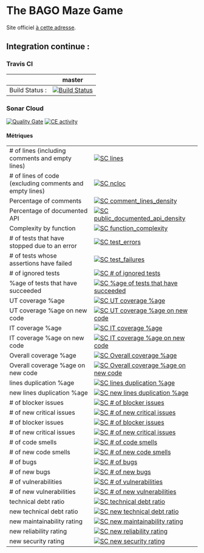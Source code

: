 # The BAGO Maze Game

Site officiel [à cette adresse](https://unice-grp-bago.github.io/BAGOmaze/).


## Integration continue :

### Travis CI

| |  **master** |
|--- | --- |
|Build Status :|[![Build Status](https://travis-ci.org/unice-grp-BAGO/BAGOmaze.svg?branch=master)](https://travis-ci.org/unice-grp-BAGO/BAGOmaze)|

### Sonar Cloud


[![Quality Gate](https://sonarcloud.io/api/badges/gate?key=unice-grp-bago.BAGOmaze)](https://sonarcloud.io/dashboard/index/unice-grp-bago.BAGOmaze)
[![CE activity](https://sonarcloud.io/api/badges/ce_activity?key=unice-grp-bago.BAGOmaze)](https://sonarcloud.io/dashboard/index/key=unice-grp-bago.BAGOmaze)


#### Métriques

| | |
|--- | --- |
|# of lines (including comments and empty lines)|[![SC lines](https://sonarcloud.io/api/badges/measure?key=unice-grp-bago.BAGOmaze&metric=lines)](https://sonarcloud.io/dashboard/index/unice-grp-bago.BAGOmaze)|
|# of lines of code (excluding comments and empty lines)|[![SC ncloc](https://sonarcloud.io/api/badges/measure?key=unice-grp-bago.BAGOmaze&metric=ncloc)](https://sonarcloud.io/dashboard/index/unice-grp-bago.BAGOmaze)|
|Percentage of comments|[![SC comment_lines_density](https://sonarcloud.io/api/badges/measure?key=unice-grp-bago.BAGOmaze&metric=comment_lines_density)](https://sonarcloud.io/dashboard/index/unice-grp-bago.BAGOmaze)|
|Percentage of documented API|[![SC public_documented_api_density](https://sonarcloud.io/api/badges/measure?key=unice-grp-bago.BAGOmaze&metric=public_documented_api_density)](https://sonarcloud.io/dashboard/index/unice-grp-bago.BAGOmaze)|
|Complexity by function|[![SC function_complexity](https://sonarcloud.io/api/badges/measure?key=unice-grp-bago.BAGOmaze&metric=function_complexity)](https://sonarcloud.io/dashboard/index/unice-grp-bago.BAGOmaze)|
|# of tests that have stopped due to an error|[![SC test_errors](https://sonarcloud.io/api/badges/measure?key=unice-grp-bago.BAGOmaze&metric=test_errors)](https://sonarcloud.io/dashboard/index/unice-grp-bago.BAGOmaze)|
|# of tests whose assertions have failed|[![SC test_failures](https://sonarcloud.io/api/badges/measure?key=unice-grp-bago.BAGOmaze&metric=test_failures)](https://sonarcloud.io/dashboard/index/unice-grp-bago.BAGOmaze)|
|# of ignored tests|[![SC # of ignored tests](https://sonarcloud.io/api/badges/measure?key=unice-grp-bago.BAGOmaze&metric=skipped_tests)](https://sonarcloud.io/dashboard/index/unice-grp-bago.BAGOmaze)|
|%age of tests that have succeeded|[![SC %age of tests that have succeeded](https://sonarcloud.io/api/badges/measure?key=unice-grp-bago.BAGOmaze&metric=test_success_density)](https://sonarcloud.io/dashboard/index/unice-grp-bago.BAGOmaze)|
|UT coverage %age|[![SC UT coverage %age](https://sonarcloud.io/api/badges/measure?key=unice-grp-bago.BAGOmaze&metric=coverage)](https://sonarcloud.io/dashboard/index/unice-grp-bago.BAGOmaze)|
|UT coverage %age on new code|[![SC UT coverage %age on new code](https://sonarcloud.io/api/badges/measure?key=unice-grp-bago.BAGOmaze&metric=new_coverage)](https://sonarcloud.io/dashboard/index/unice-grp-bago.BAGOmaze)|
|IT coverage %age|[![SC IT coverage %age](https://sonarcloud.io/api/badges/measure?key=unice-grp-bago.BAGOmaze&metric=it_coverage)](https://sonarcloud.io/dashboard/index/unice-grp-bago.BAGOmaze)|
|IT coverage %age on new code|[![SC IT coverage %age on new code](https://sonarcloud.io/api/badges/measure?key=unice-grp-bago.BAGOmaze&metric=new_it_coverage)](https://sonarcloud.io/dashboard/index/unice-grp-bago.BAGOmaze)|
|Overall coverage %age|[![SC Overall coverage %age](https://sonarcloud.io/api/badges/measure?key=unice-grp-bago.BAGOmaze&metric=overall_coverage)](https://sonarcloud.io/dashboard/index/unice-grp-bago.BAGOmaze)|
|Overall coverage %age on new code|[![SC Overall coverage %age on new code](https://sonarcloud.io/api/badges/measure?key=unice-grp-bago.BAGOmaze&metric=new_overall_coverage)](https://sonarcloud.io/dashboard/index/unice-grp-bago.BAGOmaze)|
|lines duplication %age|[![SC lines duplication %age](https://sonarcloud.io/api/badges/measure?key=unice-grp-bago.BAGOmaze&metric=duplicated_lines_density)](https://sonarcloud.io/dashboard/index/unice-grp-bago.BAGOmaze)|
|new lines duplication %age|[![SC new lines duplication %age](https://sonarcloud.io/api/badges/measure?key=unice-grp-bago.BAGOmaze&metric=new_duplicated_lines_density)](https://sonarcloud.io/dashboard/index/unice-grp-bago.BAGOmaze)|
|# of blocker issues|[![SC # of blocker issues](https://sonarcloud.io/api/badges/measure?key=unice-grp-bago.BAGOmaze&metric=blocker_violations)](https://sonarcloud.io/dashboard/index/unice-grp-bago.BAGOmaze)|
|# of new critical issues|[![SC # of new critical issues](https://sonarcloud.io/api/badges/measure?key=unice-grp-bago.BAGOmaze&metric=critical_violations)](https://sonarcloud.io/dashboard/index/unice-grp-bago.BAGOmaze)|
|# of blocker issues|[![SC # of blocker issues](https://sonarcloud.io/api/badges/measure?key=unice-grp-bago.BAGOmaze&metric=new_blocker_violations)](https://sonarcloud.io/dashboard/index/unice-grp-bago.BAGOmaze)|
|# of new critical issues|[![SC # of new critical issues](https://sonarcloud.io/api/badges/measure?key=unice-grp-bago.BAGOmaze&metric=new_critical_violations)](https://sonarcloud.io/dashboard/index/unice-grp-bago.BAGOmaze)|
|# of code smells|[![SC # of code smells](https://sonarcloud.io/api/badges/measure?key=unice-grp-bago.BAGOmaze&metric=code_smells)](https://sonarcloud.io/dashboard/index/unice-grp-bago.BAGOmaze)|
|# of new code smells|[![SC # of new code smells](https://sonarcloud.io/api/badges/measure?key=unice-grp-bago.BAGOmaze&metric=new_code_smells)](https://sonarcloud.io/dashboard/index/unice-grp-bago.BAGOmaze)|
|# of bugs|[![SC # of bugs](https://sonarcloud.io/api/badges/measure?key=unice-grp-bago.BAGOmaze&metric=bugs)](https://sonarcloud.io/dashboard/index/unice-grp-bago.BAGOmaze)|
|# of new bugs|[![SC # of new bugs](https://sonarcloud.io/api/badges/measure?key=unice-grp-bago.BAGOmaze&metric=new_bugs)](https://sonarcloud.io/dashboard/index/unice-grp-bago.BAGOmaze)|
|# of vulnerabilities|[![SC # of vulnerabilities](https://sonarcloud.io/api/badges/measure?key=unice-grp-bago.BAGOmaze&metric=vulnerabilities)](https://sonarcloud.io/dashboard/index/unice-grp-bago.BAGOmaze)|
|# of new vulnerabilities|[![SC # of new vulnerabilities](https://sonarcloud.io/api/badges/measure?key=unice-grp-bago.BAGOmaze&metric=new_vulnerabilities)](https://sonarcloud.io/dashboard/index/unice-grp-bago.BAGOmaze)|
|technical debt ratio|[![SC technical debt ratio](https://sonarcloud.io/api/badges/measure?key=unice-grp-bago.BAGOmaze&metric=sqale_debt_ratio)](https://sonarcloud.io/dashboard/index/unice-grp-bago.BAGOmaze)|
|new technical debt ratio|[![SC new technical debt ratio](https://sonarcloud.io/api/badges/measure?key=unice-grp-bago.BAGOmaze&metric=new_sqale_debt_ratio)](https://sonarcloud.io/dashboard/index/unice-grp-bago.BAGOmaze)|
|new maintainability rating|[![SC new maintainability rating](https://sonarcloud.io/api/badges/measure?key=unice-grp-bago.BAGOmaze&metric=new_maintainability_rating)](https://sonarcloud.io/dashboard/index/unice-grp-bago.BAGOmaze)|
|new reliability rating|[![SC new reliability rating](https://sonarcloud.io/api/badges/measure?key=unice-grp-bago.BAGOmaze&metric=new_reliability_rating)](https://sonarcloud.io/dashboard/index/unice-grp-bago.BAGOmaze)|
|new security rating|[![SC new security rating](https://sonarcloud.io/api/badges/measure?key=unice-grp-bago.BAGOmaze&metric=new_security_rating)](https://sonarcloud.io/dashboard/index/unice-grp-bago.BAGOmaze)|
